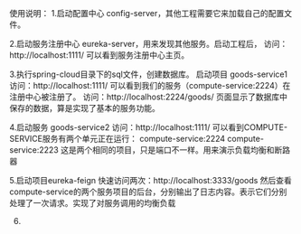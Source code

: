 
使用说明：
1.启动配置中心 config-server，其他工程需要它来加载自己的配置文件。

2.启动服务注册中心 eureka-server，用来发现其他服务。启动工程后，
  访问：http://localhost:1111/
  可以看到服务注册中心主页。
    
3.执行spring-cloud目录下的sql文件，创建数据库。
  启动项目 goods-service1
  访问：http://localhost:1111/
  可以看到我们的服务（compute-service:2224）在注册中心被注册了。
  访问：http://localhost:2224/goods/ 
  页面显示了数据库中保存的数据，算是实现了基本的服务功能。

4.启动服务 goods-service2
  访问：http://localhost:1111/
  可以看到COMPUTE-SERVICE服务有两个单元正在运行：
  compute-service:2224
  compute-service:2223
  这是两个相同的项目，只是端口不一样。用来演示负载均衡和断路器
  
5.启动项目eureka-feign 
  快速访问两次：http://localhost:3333/goods
  然后查看compute-service的两个服务项目的后台，分别输出了日志内容。表示它们分别处理了一次请求。实现了对服务调用的均衡负载
  
6.